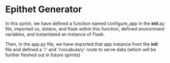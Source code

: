 # Epithet Generator

In this sprint, we have defined a function named configure_app in the __init__.py file, imported os, dotenv, and flask within this function, defined environment variables, and instantiated an instance of Flask.  

Then, in the app.py file, we have imported that app instance from the __init__ file and defined a '/' and '/vocabulary' route to serve data (which will be further fleshed out in future sprints)